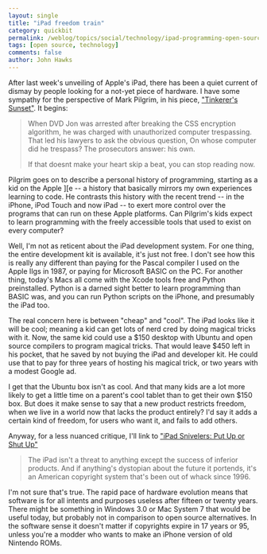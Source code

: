 ```yaml
---
layout: single 
title: "iPad freedom train" 
category: quickbit
permalink: /weblog/topics/social/technology/ipad-programming-open-source-2010.html
tags: [open source, technology] 
comments: false 
author: John Hawks 
---
```


After last week's unveiling of Apple's iPad, there has been a quiet current of dismay by people looking for a not-yet piece of hardware. I have some sympathy for the perspective of Mark Pilgrim, in his piece, <a href="http://diveintomark.org/archives/2010/01/29/tinkerers-sunset">"Tinkerer's Sunset"</a>. It begins: 

<blockquote>When DVD Jon was arrested after breaking the CSS encryption algorithm, he was charged with unauthorized computer trespassing. That led his lawyers to ask the obvious question, On whose computer did he trespass? The prosecutors answer: his own.

If that doesnt make your heart skip a beat, you can stop reading now.</blockquote>

Pilgrim goes on to describe a personal history of programming, starting as a kid on the Apple ][e -- a history that basically mirrors my own experiences learning to code. He contrasts this history with the recent trend -- in the iPhone, iPod Touch and now iPad -- to exert more control over the programs that can run on these Apple platforms. Can Pilgrim's kids expect to learn programming with the freely accessible tools that used to exist on every computer? 

Well, I'm not as reticent about the iPad development system. For one thing, the entire development kit is available, it's just not free. I don't see how this is really any different than paying for the Pascal compiler I used on the Apple IIgs in 1987, or paying for Microsoft BASIC on the PC. For another thing, today's Macs all come with the Xcode tools free and Python preinstalled. Python is a darned sight better to learn programming than BASIC was, and you can run Python scripts on the iPhone, and presumably the iPad too. 

The real concern here is between "cheap" and "cool". The iPad looks like it will be cool; meaning  a kid can get lots of nerd cred by doing magical tricks with it. Now, the same kid could use a $150 desktop with Ubuntu and open source compilers to program magical tricks. That would leave $450 left in his pocket, that he saved by not buying the iPad and developer kit. He could use that to pay for three years of hosting his magical trick, or two years with a modest Google ad. 

I get that the Ubuntu box isn't as cool. And that many kids are a lot more likely to get a little time on a parent's cool tablet than to get their own $150 box. But does it make sense to say that a new product restricts freedom, when we live in a world now that lacks the product entirely? I'd say it adds a certain kind of freedom, for users who want it, and fails to add others. 

Anyway, for a less nuanced critique, I'll link to <a href="http://gizmodo.com/5461485/ipad-snivelers-put-up-or-shut-up?skyline=true&s=i">"iPad Snivelers: Put Up or Shut Up"</a>

<blockquote>The iPad isn't a threat to anything except the success of inferior products. And if anything's dystopian about the future it portends, it's an American copyright system that's been out of whack since 1996.</blockquote>

I'm not sure that's true. The rapid pace of hardware evolution means that software is for all intents and purposes useless after fifteen or twenty years. There might be something in Windows 3.0 or Mac System 7 that would be useful today, but probably not in comparison to open source alternatives. In the software sense it doesn't matter if copyrights expire in 17 years or 95, unless you're a modder who wants to make an iPhone version of old Nintendo ROMs. 

